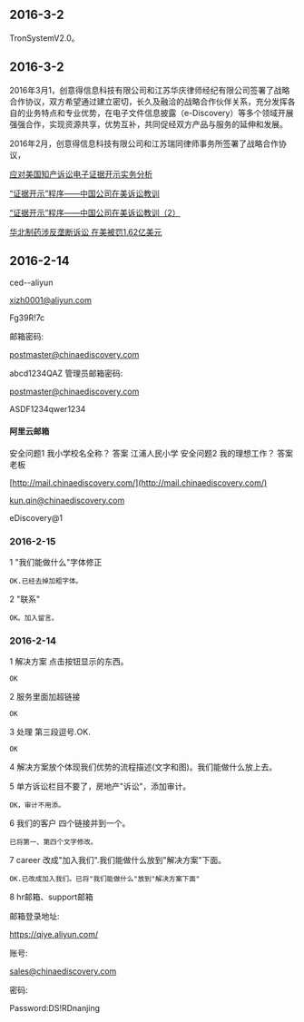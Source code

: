 ## 2016-3-2

TronSystemV2.0。

## 2016-3-2

2016年3月1，创意得信息科技有限公司和江苏华庆律师经纪有限公司签署了战略合作协议，双方希望通过建立密切，长久及融洽的战略合作伙伴关系，充分发挥各自的业务特点和专业优势，在电子文件信息披露（e-Discovery）等多个领域开展强强合作，实现资源共享，优势互补，共同促经双方产品与服务的延伸和发展。

2016年2月，创意得信息科技有限公司和江苏瑞同律师事务所签署了战略合作协议，

[应对美国知产诉讼电子证据开示实务分析](http://www.aiweibang.com/yuedu/30541074.html)

[“证据开示”程序——中国公司在美诉讼教训](http://opinion.caixin.com/2013-06-06/100538002.html)

[“证据开示”程序——中国公司在美诉讼教训（2）](http://opinion.caixin.com/2013-07-10/100554013.html)

[华北制药涉反垄断诉讼 在美被罚1.62亿美元](http://companies.caixin.com/2013-03-19/100503339.html
)


## 2016-2-14

ced--aliyun

xizh0001@aliyun.com

Fg39R!7c

邮箱密码:

postmaster@chinaediscovery.com

abcd1234QAZ
管理员邮箱密码:

postmaster@chinaediscovery.com

ASDF1234qwer1234

#### 阿里云邮箱

安全问题1
我小学校名全称？
答案
江浦人民小学
安全问题2
我的理想工作？
答案
老板


[http://mail.chinaediscovery.com/](http://mail.chinaediscovery.com/)

kun.qin@chinaediscovery.com

eDiscovery@1

### 2016-2-15

1 "我们能做什么"字体修正

	OK.已经去掉加粗字体。

2 "联系"
	
	OK。加入留言。

### 2016-2-14

1 解决方案 点击按钮显示的东西。

	OK

2 服务里面加超链接

	OK

3 处理 第三段逗号.OK.

	OK

4 解决方案放个体现我们优势的流程描述(文字和图)。我们能做什么放上去。

5 单方诉讼栏目不要了，房地产"诉讼"，添加审计。	

	OK，审计不用添。

6 我们的客户 四个链接并到一个。

	已将第一、第四个文字修改。

7 career 改成"加入我们".我们能做什么放到"解决方案"下面。

	OK.已改成加入我们。已将"我们能做什么"放到"解决方案下面"
	
8 hr邮箱、support邮箱




邮箱登录地址:

https://qiye.aliyun.com/

账号:

sales@chinaediscovery.com

密码:

Password:DS!RDnanjing


